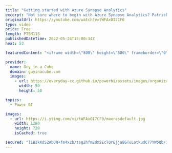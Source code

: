 ```yaml
---
title: "Getting started with Azure Synapse Analytics"
excerpt: "Not sure where to begin with Azure Synapse Analytics? Patrick gets you started and teaches you the clicks to get up and running quickly!   Get Started with Azure Synapse Analytics https://docs.microsoft.com/azure/synapse-analytics/get-started  Learn how you can become an Azure Synapse Influencer: http://aka.ms/synapseinfluencers"
originalUrl: https://youtube.com/watch?v=tWFAxOI7CF0
type: video
price: Free
length: PT5M11S
publishedDateTime: 2022-05-24T15:00:34Z
heat: 53

featuredContent: "<iframe width=\"800\" height=\"500\" frameborder=\"0\" src=\"https://www.youtube.com/embed/tWFAxOI7CF0\" allow=\"accelerometer; autoplay; encrypted-media; gyroscope; picture-in-picture\" allowfullscreen></iframe>"

provider:
  name: Guy in a Cube
  domain: guyinacube.com
  images:
    - url: https://everyday-cc.github.io/powerbi/assets/images/organizations/guyinacube.com-50x50.jpg
      width: 50
      height: 50

topics:
  - Power BI

images:
  - url: https://i.ytimg.com/vi/tWFAxOI7CF0/maxresdefault.jpg
    width: 1280
    height: 720
    isCached: true

secured: "l1B2kKd52AbDN+fm4xzb/tsg2hfmEdm2Ec7QrEjjaBGTuLotkudC77YWbQb/10Hc0ACFr5jzZkrsdv1kWLkUZJz64ggJLBT9LLvwe+2UOT/tB8vqeyqMHSlEak4iJtfJzk+LXJ2wgLpZnuK8SmfVGKVZvYjXdPPHXNOdgxJmQ2PNPYLx3YvaeMgPAPStFwockCpoN8LgvM6rjCOjAYjupj+dyUwJiWoBgyukdwsdc/HetdPAPqBDDRZhk+/H89LuRCx4ZauZpA3OFRkYXTA1dFfvhqaqvbNRcC+FnqXPoNw1bxKqnSV9BUCam+9G9LNqQKbdiGr6afN/evxmlfuWhT+vE0IwZ5Qz65wcJIufu4txAOToIv859tgEohbwDKaaqC4h95luMU4TWtGE6MzCVeR1lIvznDTvaWjOxwpXeC8=;hAh70yMS5HWyhGIh1jkmQw=="
---
```


